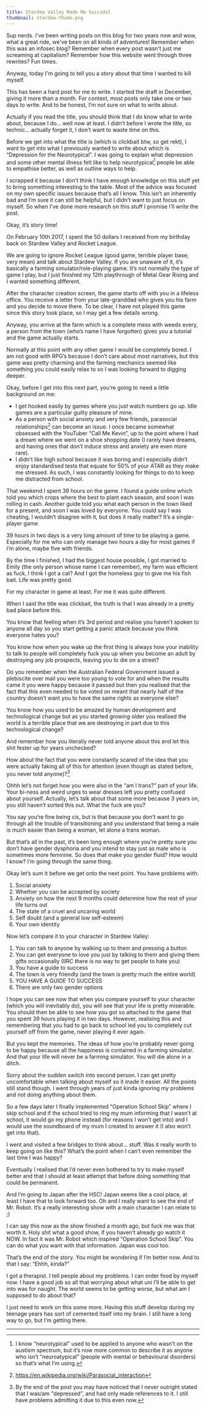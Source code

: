 ```yaml
---
title: Stardew Valley Made Me Suicidal
thumbnail: stardew-thumb.png
---
```


Sup nerds. I've been writing posts on this blog for two years now and wow, what a great ride, we've been on all kinds of adventures! Remember when this was an infosec blog? Remember when every post wasn't just me screaming at capitalism? Remember how this website went through three rewrites? Fun times.

Anyway, today I'm going to tell you a story about that time I wanted to kill myself.

This has been a hard post for me to write. I started the draft in December, giving it more than a month. For context, most posts only take one or two days to write. And to be honest, I’m not sure on what to write about.

Actually if you read the title, you should think that I do know what to write about, because I do… well now at least. I didn’t before I wrote the title, so technic… actually forget it, I don’t want to waste time on this.

Before we get into what the title is (which is clickbait btw, so get rekt), I want to get into what I previously wanted to write about which is “Depression for the Neurotypical”. I was going to explain what depression and some other mental illness felt like to help neurotypical[^1] people be able to empathise better, as well as outline ways to help.

I scrapped it because I don’t think I have enough knowledge on this stuff yet to bring something interesting to the table. Most of the advice was focused on my own specific issues because that’s all I know. This isn’t an inherently bad and I’m sure it can still be helpful, but I didn’t want to just focus on myself. So when I’ve done more research on this stuff I promise I’ll write the post.

Okay, it’s story time!

On February 10th 2017, I spent the 50 dollars I received from my birthday back on Stardew Valley and Rocket League.

We are going to ignore Rocket League (good game, terrible player base; very mean) and talk about Stardew Valley. If you are unaware of it, it’s basically a farming simulator/role-playing game. It’s not normally the type of game I play, but I just finished my 12th playthrough of Metal Gear Rising and I wanted something different.

After the character creation screen, the game starts off with you in a lifeless office. You receive a letter from your late-granddad who gives you his farm and you decide to move there. To be clear, I have not played this game since this story took place, so I may get a few details wrong.

Anyway, you arrive at the farm which is a complete mess with weeds every, a person from the town (who’s name I have forgotten) gives you a tutorial and the game actually starts.

Normally at this point with any other game I would be completely bored. I am not good with RPG’s because I don’t care about most narratives, but this game was pretty charming and the farming mechanics seemed like something you could easily relax to so I was looking forward to digging deeper.

Okay, before I get into this next part, you’re going to need a little background on me:

- I get hooked easily by games where you just watch numbers go up. Idle games are a particular guilty pleasure of mine.
- As a person with social anxiety and very few friends, parasocial relationships[^2] can become an issue. I once became somewhat obsessed with the YouTuber “Call Me Kevin”, up to the point where I had a dream where we went on a shoe shopping date (I rarely have dreams, and having ones that don’t induce stress and anxiety are even more rare).
- I didn’t like high school because it was boring and I especially didn’t enjoy standardised tests that equate for 50% of your ATAR as they make me stressed. As such, I was constantly looking for things to do to keep me distracted from school.

That weekend I spent 39 hours on the game. I found a guide online which told you which crops where the best to plant each season, and soon I was rolling in cash. Another guide told you what each person in the town liked for a present, and soon I was loved by everyone. You could say I was cheating, I wouldn’t disagree with it, but does it really matter? It’s a single-player game.

39 hours in two days is a very long amount of time to be playing a game. Especially for me who can only manage two hours a day for most games if I’m alone, maybe five with friends.

By the time I finished, I had the biggest house possible, I got married to Emily (the only person whose name I can remember), my farm was efficient as fuck, I think I got a cat? And I got the homeless guy to give me his fish bait. Life was pretty good.

For my character in game at least. For me it was quite different.

When I said the title was clickbait, the truth is that I was already in a pretty bad place before this.

You know that feeling when it’s 3rd period and realise you haven’t spoken to anyone all day so you start getting a panic attack because you think everyone hates you?

You know how when you wake up the first thing is always how your inability to talk to people will completely fuck you up when you become an adult by destroying any job prospects, leaving you to die on a street?

Do you remember when the Australian Federal Government issued a plebiscite over mail you were too young to vote for and when the results came it you were happy because it passed but then you realised that the fact that this even needed to be voted on meant that nearly half of the country doesn’t want you to have the same rights as everyone else?

You know how you used to be amazed by human development and technological change but as you started growing older you realised the world is a terrible place that we are destroying in part due to this technological change?

And remember how you literally never told anyone about this and let this shit fester up for years unchecked?

How about the fact that you were constantly scared of the idea that you were actually faking all of this for attention (even though as stated before, you never told anyone)?[^3]

Ohhh let’s not forget how you were also in the “am I trans?” part of your life. Your bi-ness and weird urges to wear dresses left you pretty confused about yourself. Actually, let’s talk about that some more because 3 years on, you still haven’t sorted this out. What the fuck are you?

You say you’re fine being cis, but is that because you don’t want to go through all the trouble of transitioning and you understand that being a male is much easier than being a woman, let alone a trans woman.

But that’s all in the past, it’s been long enough where you’re pretty sure you don’t have gender dysphoria and you intend to stay just as male who is sometimes more feminine. So does that make you gender fluid? How would I know? I’m going through the same thing.

Okay let’s sum it before we get onto the next point. You have problems with:

1. Social anxiety
2. Whether you can be accepted by society
3. Anxiety on how the next 9 months could determine how the rest of your life turns out
4. The state of a cruel and uncaring world
5. Self doubt (and a general low self-esteem)
6. Your own identity

Now let’s compare it to your character in Stardew Valley:

1. You can talk to anyone by walking up to them and pressing a button
2. You can get everyone to love you just by talking to them and giving them gifts occasionally (IIRC there is no way to get people to hate you)
3. You have a guide to success
4. The town is very friendly (and the town is pretty much the entire world)
5. YOU HAVE A GUIDE TO SUCCESS
6. There are only two gender options

I hope you can see now that when you compare yourself to your character (which you will inevitably do), you will see that your life is pretty miserable. You should then be able to see how you got so attached to the game that you spent 39 hours playing it in two days. However, realising this and remembering that you had to go back to school led you to completely cut yourself off from the game, never playing it ever again.

But you kept the memories. The ideas of how you’re probably never going to be happy because all the happiness is contained in a farming simulator. And that your life will never be a farming simulator. You will die alone in a ditch.

Sorry about the sudden switch into second person. I can get pretty uncomfortable when talking about myself so it made it easier. All the points still stand though. I went through years of just kinda ignoring my problems and not doing anything about them.

So a few days later I finally implemented “Operation School Skip” where I skip school and if the school tried to ring my mum informing that I wasn’t at school, it would go my phone instead (for reasons I won’t get into) and I would use the soundboard of my mum I created to answer it (I also won’t get into that).

I went and visited a few bridges to think about… stuff. Was it really worth to keep going on like this? What’s the point when I can’t even remember the last time I was happy?

Eventually I realised that I’d never even bothered to try to make myself better and that I should at least attempt that before doing something that could be permanent.

And I’m going to Japan after the HSC! Japan seems like a cool place, at least I have that to look forward too. Oh and I really want to see the end of Mr. Robot. It’s a really interesting show with a main character I can relate to ;)

I can say this now as the show finished a month ago, but fuck me was that worth it. Holy shit what a good show, if you haven’t already go watch it NOW. In fact it was Mr. Robot which inspired “Operation School Skip”. You can do what you want with that information. Japan was cool too.

That’s the end of the story. You might be wondering if I’m better now. And to that I say: “Ehhh, kinda?”

I got a therapist. I tell people about my problems. I can order food by myself now. I have a good job so all that worrying about what uni I’ll be able to get into was for naught. The world seems to be getting worse, but what am I supposed to do about that?

I just need to work on this some more. Having this stuff develop during my teenage years has sort of cemented itself into my brain. I still have a long way to go, but I’m getting there.

---

[^1]: I know “neurotypical” used to be applied to anyone who wasn’t on the austism spectrum, but it’s now more common to describe it as anyone who isn’t “neuroatypical” (people with mental or behavioural disorders) so that’s what I’m using.

[^2]: https://en.wikipedia.org/wiki/Parasocial_interaction

[^3]: By the end of the post you may have noticed that I never outright stated that I was/am "depressed", and had only made references to it. I still have problems admitting it due to this even now.
